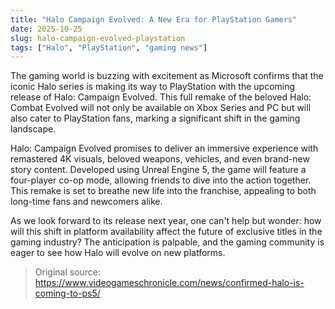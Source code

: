 ```yaml
---
title: "Halo Campaign Evolved: A New Era for PlayStation Gamers"
date: 2025-10-25
slug: halo-campaign-evolved-playstation
tags: ["Halo", "PlayStation", "gaming news"]
---
```


The gaming world is buzzing with excitement as Microsoft confirms that the iconic Halo series is making its way to PlayStation with the upcoming release of Halo: Campaign Evolved. This full remake of the beloved Halo: Combat Evolved will not only be available on Xbox Series and PC but will also cater to PlayStation fans, marking a significant shift in the gaming landscape.

Halo: Campaign Evolved promises to deliver an immersive experience with remastered 4K visuals, beloved weapons, vehicles, and even brand-new story content. Developed using Unreal Engine 5, the game will feature a four-player co-op mode, allowing friends to dive into the action together. This remake is set to breathe new life into the franchise, appealing to both long-time fans and newcomers alike.

As we look forward to its release next year, one can't help but wonder: how will this shift in platform availability affect the future of exclusive titles in the gaming industry? The anticipation is palpable, and the gaming community is eager to see how Halo will evolve on new platforms.
> Original source: https://www.videogameschronicle.com/news/confirmed-halo-is-coming-to-ps5/
